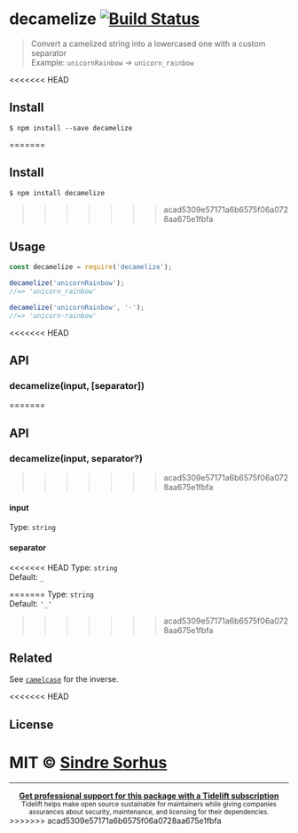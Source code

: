 # decamelize [![Build Status](https://travis-ci.org/sindresorhus/decamelize.svg?branch=master)](https://travis-ci.org/sindresorhus/decamelize)

> Convert a camelized string into a lowercased one with a custom separator<br>
> Example: `unicornRainbow` → `unicorn_rainbow`

<<<<<<< HEAD

## Install

```
$ npm install --save decamelize
```


=======
## Install

```
$ npm install decamelize
```

>>>>>>> acad5309e57171a6b6575f06a0728aa675e1fbfa
## Usage

```js
const decamelize = require('decamelize');

decamelize('unicornRainbow');
//=> 'unicorn_rainbow'

decamelize('unicornRainbow', '-');
//=> 'unicorn-rainbow'
```

<<<<<<< HEAD

## API

### decamelize(input, [separator])
=======
## API

### decamelize(input, separator?)
>>>>>>> acad5309e57171a6b6575f06a0728aa675e1fbfa

#### input

Type: `string`

#### separator

<<<<<<< HEAD
Type: `string`<br>
Default: `_`

=======
Type: `string`\
Default: `'_'`
>>>>>>> acad5309e57171a6b6575f06a0728aa675e1fbfa

## Related

See [`camelcase`](https://github.com/sindresorhus/camelcase) for the inverse.

<<<<<<< HEAD

## License

MIT © [Sindre Sorhus](https://sindresorhus.com)
=======
---

<div align="center">
	<b>
		<a href="https://tidelift.com/subscription/pkg/npm-decamelize?utm_source=npm-decamelize&utm_medium=referral&utm_campaign=readme">Get professional support for this package with a Tidelift subscription</a>
	</b>
	<br>
	<sub>
		Tidelift helps make open source sustainable for maintainers while giving companies<br>assurances about security, maintenance, and licensing for their dependencies.
	</sub>
</div>
>>>>>>> acad5309e57171a6b6575f06a0728aa675e1fbfa
